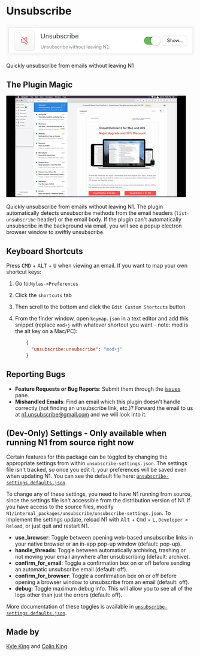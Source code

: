 # Unsubscribe

![plugin page](plugin.png)

Quickly unsubscribe from emails without leaving N1

## The Plugin Magic

![promo gif](unsubscribe.gif)

Quickly unsubscribe from emails without leaving N1. The plugin automatically detects unsubscribe methods from the email headers (`list-unsubscribe` header) or the email body. If the plugin can't automatically unsubscribe in the background via email, you will see a popup electron browser window to swiftly unsubscribe.

## Keyboard Shortcuts

Press <kbd>CMD</kbd> + <kbd>ALT</kbd> + <kbd>U</kbd> when viewing an email. If you want to map your own shortcut keys:

1. Go to:`Nylas->Preferences`
2. Click the `shortcuts` tab
3. Then scroll to the bottom and click the `Edit Custom Shortcuts` button
4. From the finder window, open `keymap.json` in a text editor and add this snippet (replace `mod+j` with whatever shortcut you want - note: mod is the alt key on a Mac/PC):

	```json
		{
		  "unsubscribe:unsubscribe": "mod+j"
		}
	```

## Reporting Bugs

- **Feature Requests or Bug Reports**: Submit them through the [issues](https://github.com/nylas/N1/issues) pane.
- **Mishandled Emails**: Find an email which this plugin doesn't handle correctly (not finding an unsubscribe link, etc.)? Forward the email to us at <a href="mailto:n1.unsubscribe@gmail.com">n1.unsubscribe@gmail.com</a> and we will look into it.

## (Dev-Only) Settings - Only available when running N1 from source right now

Certain features for this package can be toggled by changing the appropriate settings from within `unsubscribe-settings.json`. The settings file isn't tracked, so once you edit it, your preferences will be saved even when updating N1. You can see the default file here: [`unsubscribe-settings.defaults.json`](unsubscribe-settings.defaults.json).

To change any of these settings, you need to have N1 running from source, since the settings file isn't accessible from the distribution version of N1. If you have access to the source files, modify `N1/internal_packages/unsubscribe/unsubscribe-settings.json`. To implement the settings update, reload N1 with <kbd>Alt</kbd> + <kbd>Cmd</kbd> + <kbd>L</kbd>, `Developer > Reload`, or just quit and restart N1.

- **use_browser**: Toggle between opening web-based unsubscribe links in your native browser or an in-app pop-up window (default: pop-up).
- **handle_threads**: Toggle between automatically archiving, trashing or not moving your email anywhere after unsubscribing (default: archive).
- **confirm_for_email**: Toggle a confirmation box on or off before sending an automatic unsubscribe email (default: off).
- **confirm_for_browser**: Toggle a confirmation box on or off before opening a browser window to unsubscribe from an email (default: off).
- **debug**: Toggle maximum debug info. This will allow you to see all of the logs other than just the errors (default: off).

More documentation of these toggles is available in [`unsubscribe-settings.defaults.json`](unsubscribe-settings.defaults.json).

## Made by

[Kyle King](http://kyleking.me) and [Colin King](http://colinking.co)
